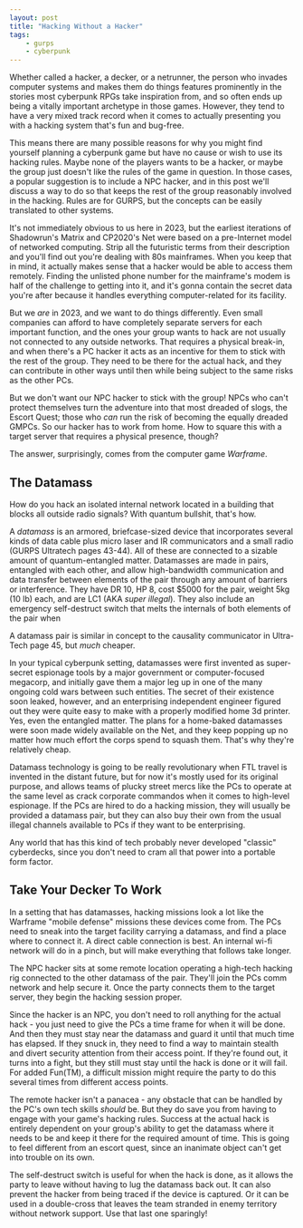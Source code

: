 ```yaml
---
layout: post
title: "Hacking Without a Hacker"
tags:
    - gurps
    - cyberpunk
---
```


Whether called a hacker, a decker, or a netrunner, the person who invades
computer systems and makes them do things features prominently in the stories
most cyberpunk RPGs take inspiration from, and so often ends up being a vitally
important archetype in those games. However, they tend to have a very mixed
track record when it comes to actually presenting you with a hacking system
that's fun and bug-free.

This means there are many possible reasons for why you might find yourself
planning a cyberpunk game but have no cause or wish to use its hacking
rules. Maybe none of the players wants to be a hacker, or maybe the group just
doesn't like the rules of the game in question. In those cases, a popular
suggestion is to include a NPC hacker, and in this post we'll discuss a way to
do so that keeps the rest of the group reasonably involved in the hacking. Rules
are for GURPS, but the concepts can be easily translated to other systems.

It's not immediately obvious to us here in 2023, but the earliest iterations of
Shadowrun's Matrix and CP2020's Net were based on a pre-Internet model of
networked computing. Strip all the futuristic terms from their description and
you'll find out you're dealing with 80s mainframes. When you keep that in mind,
it actually makes sense that a hacker would be able to access them remotely.
Finding the unlisted phone number for the mainframe's modem is half of the
challenge to getting into it, and it's gonna contain the secret data you're
after because it handles everything computer-related for its facility.

But we _are_ in 2023, and we want to do things differently. Even small companies
can afford to have completely separate servers for each important function, and
the ones your group wants to hack are not usually not connected to any outside
networks. That requires a physical break-in, and when there's a PC hacker it
acts as an incentive for them to stick with the rest of the group. They need to
be there for the actual hack, and they can contribute in other ways until then
while being subject to the same risks as the other PCs.

But we don't want our NPC hacker to stick with the group! NPCs who can't protect
themselves turn the adventure into that most dreaded of slogs, the Escort Quest;
those who _can_ run the risk of becoming the equally dreaded GMPCs. So our
hacker has to work from home. How to square this with a target server that
requires a physical presence, though?

The answer, surprisingly, comes from the computer game _Warframe_.

## The Datamass

How do you hack an isolated internal network located in a building that blocks
all outside radio signals? With quantum bullshit, that's how.

A _datamass_ is an armored, briefcase-sized device that incorporates several
kinds of data cable plus micro laser and IR communicators and a small radio
(GURPS Ultratech pages 43-44). All of these are connected to a sizable amount of
quantum-entangled matter. Datamasses are made in pairs, entangled with each
other, and allow high-bandwidth communication and data transfer between elements
of the pair through any amount of barriers or interference. They have DR 10, HP
8, cost $5000 for the pair, weight 5kg (10 lb) each, and are LC1 (AKA _super
illegal_). They also include an emergency self-destruct switch that melts the
internals of both elements of the pair when

A datamass pair is similar in concept to the causality communicator in
Ultra-Tech page 45, but _much_ cheaper.

In your typical cyberpunk setting, datamasses were first invented as
super-secret espionage tools by a major government or computer-focused megacorp,
and initially gave them a major leg up in one of the many ongoing cold wars
between such entities. The secret of their existence soon leaked, however, and
an enterprising independent engineer figured out they were quite easy to make
with a properly modified home 3d printer. Yes, even the entangled matter. The
plans for a home-baked datamasses were soon made widely available on the Net,
and they keep popping up no matter how much effort the corps spend to squash
them. That's why they're relatively cheap.

Datamass technology is going to be really revolutionary when FTL travel is
invented in the distant future, but for now it's mostly used for its original
purpose, and allows teams of plucky street mercs like the PCs to operate at the
same level as crack corporate commandos when it comes to high-level
espionage. If the PCs are hired to do a hacking mission, they will usually be
provided a datamass pair, but they can also buy their own from the usual illegal
channels available to PCs if they want to be enterprising.

Any world that has this kind of tech probably never developed "classic"
cyberdecks, since you don't need to cram all that power into a portable form
factor.

## Take Your Decker To Work

In a setting that has datamasses, hacking missions look a lot like the Warframe
"mobile defense" missions these devices come from. The PCs need to sneak into
the target facility carrying a datamass, and find a place where to connect it. A
direct cable connection is best. An internal wi-fi network will do in a pinch,
but will make everything that follows take longer.

The NPC hacker sits at some remote location operating a high-tech hacking rig
connected to the other datamass of the pair. They'll join the PCs comm network
and help secure it. Once the party connects them to the target server, they
begin the hacking session proper.

Since the hacker is an NPC, you don't need to roll anything for the actual
hack - you just need to give the PCs a time frame for when it will be done. And
then they must stay near the datamass and guard it until that much time has
elapsed. If they snuck in, they need to find a way to maintain stealth and
divert security attention from their access point. If they're found out, it
turns into a fight, but they still must stay until the hack is done or it will
fail. For added Fun(TM), a difficult mission might require the party to do this
several times from different access points.

The remote hacker isn't a panacea - any obstacle that can be handled by the PC's
own tech skills _should_ be. But they do save you from having to engage with
your game's hacking rules. Success at the actual hack is entirely dependent on
your group's ability to get the datamass where it needs to be and keep it there
for the required amount of time. This is going to feel different from an escort
quest, since an inanimate object can't get into trouble on its own.

The self-destruct switch is useful for when the hack is done, as it allows the
party to leave without having to lug the datamass back out. It can also prevent
the hacker from being traced if the device is captured. Or it can be used in a
double-cross that leaves the team stranded in enemy territory without network
support. Use that last one sparingly!
